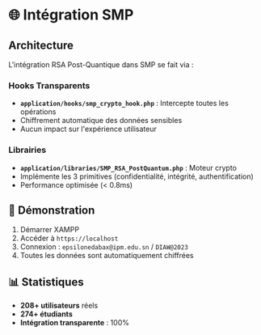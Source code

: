 # 🌐 Intégration SMP

## Architecture

L'intégration RSA Post-Quantique dans SMP se fait via :

### Hooks Transparents
- **`application/hooks/smp_crypto_hook.php`** : Intercepte toutes les opérations
- Chiffrement automatique des données sensibles
- Aucun impact sur l'expérience utilisateur

### Librairies
- **`application/libraries/SMP_RSA_PostQuantum.php`** : Moteur crypto
- Implémente les 3 primitives (confidentialité, intégrité, authentification)
- Performance optimisée (< 0.8ms)

## 🎯 Démonstration
1. Démarrer XAMPP
2. Accéder à `https://localhost`
3. Connexion : `epsilonedabax@ipm.edu.sn` / `DIAW@2023`
4. Toutes les données sont automatiquement chiffrées

## 📊 Statistiques
- **208+ utilisateurs** réels
- **274+ étudiants** 
- **Intégration transparente** : 100%
